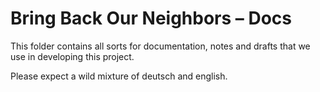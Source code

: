 # Bring Back Our Neighbors – Docs

This folder contains all sorts for documentation, notes and drafts that we
use in developing this project.

Please expect a wild mixture of deutsch and english.
